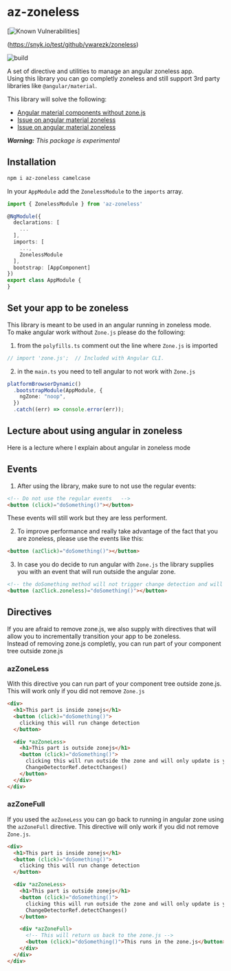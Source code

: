 # az-zoneless

[![Known Vulnerabilities](https://snyk.io/test/github/ywarezk/zoneless/badge.svg)]

(https://snyk.io/test/github/ywarezk/zoneless)

![build](https://github.com/ywarezk/zoneless/actions/workflows/ci.yaml/badge.svg)

A set of directive and utilities to manage an angular zoneless app.  
Using this library you can go completly zoneless and still support 3rd party libraries like `@angular/material`.

This library will solve the following:

- [Angular material components without zone.js](https://stackoverflow.com/questions/66238871/angular-material-components-without-zone-js)
- [Issue on angular material zoneless](https://github.com/angular/components/issues/9169)
- [Issue on angular material zoneless](https://github.com/angular/components/issues/23909)

_**Warning:** This package is experimental_

## Installation

```bash
npm i az-zoneless camelcase
```

In your `AppModule` add the `ZonelessModule` to the `imports` array.

```typescript
import { ZonelessModule } from 'az-zoneless'

@NgModule({
  declarations: [
    ...
  ],
  imports: [
    ...,
    ZonelessModule
  ],
  bootstrap: [AppComponent]
})
export class AppModule {
}
```

## Set your app to be zoneless

This library is meant to be used in an angular running in zoneless mode.  
To make angular work without `Zone.js` please do the following:

1. from the `polyfills.ts` comment out the line where `Zone.js` is imported

```typescript
// import 'zone.js';  // Included with Angular CLI.
```

2. in the `main.ts` you need to tell angular to not work with `Zone.js`

```typescript
platformBrowserDynamic()
  .bootstrapModule(AppModule, {
    ngZone: "noop",
  })
  .catch((err) => console.error(err));
```

## Lecture about using angular in zoneless

Here is a lecture where I explain about angular in zoneless mode

## Events

1. After using the library, make sure to not use the regular events:

```html
<!-- Do not use the regular events   -->
<button (click)="doSomething()"></button>
```

These events will still work but they are less performent.

2. To improve performance and really take advantage of the fact that you are zoneless, please use the events like this:

```html
<button (azClick)="doSomething()"></button>
```

3. In case you do decide to run angular with `Zone.js` the library supplies you with an event that will run outside the angular zone.

```html
<!-- the doSomething method will not trigger change detection and will run outside the angular zone -->
<button (azClick.zoneless)="doSomething()"></button>
```

## Directives

If you are afraid to remove zone.js, we also supply with directives that will allow you to incrementally transition your app to be zoneless.  
Instead of removing zone.js completly, you can run part of your component tree outside zone.js

### azZoneLess

With this directive you can run part of your component tree outside zone.js.  
This will work only if you did not remove `Zone.js`

```html
<div>
  <h1>This part is inside zonejs</h1>
  <button (click)="doSomething()">
    clicking this will run change detection
  </button>

  <div *azZoneLess>
    <h1>This part is outside zonejs</h1>
    <button (click)="doSomething()">
      clicking this will run outside the zone and will only update is you call
      ChangeDetectorRef.detectChanges()
    </button>
  </div>
</div>
```

### azZoneFull

If you used the `azZoneLess` you can go back to running in angular zone using the `azZoneFull` directive.
This directive will only work if you did not remove `Zone.js`.

```html
<div>
  <h1>This part is inside zonejs</h1>
  <button (click)="doSomething()">
    clicking this will run change detection
  </button>

  <div *azZoneLess>
    <h1>This part is outside zonejs</h1>
    <button (click)="doSomething()">
      clicking this will run outside the zone and will only update is you call
      ChangeDetectorRef.detectChanges()
    </button>

    <div *azZoneFull>
      <!-- This will return us back to the zone.js -->
      <button (click)="doSomething()">This runs in the zone.js</button>
    </div>
  </div>
</div>
```
